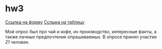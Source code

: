 # hw3
[Ссылка на форму](https://docs.google.com/forms/d/1GnC9cJeXAXQVlBXutZ93y6KteXSCat1T2-U_h3guUks/edit?usp=sharing)
[Сслыка на таблицу](https://docs.google.com/spreadsheets/d/15mArVPX-z1FaJEMC-q7MWp8eQfepwMh6ymR8kvChAEM/edit?usp=sharing)

Мой опрос был про чай и кофе, их производство, интересные факты, а также личные предпочтения опрашиваемых. В опросе принял участие _21 человек_.
